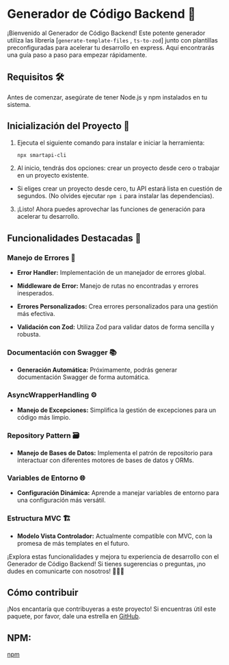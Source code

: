 # Generador de Código Backend 🚀

¡Bienvenido al Generador de Código Backend! Este potente generador utiliza las librería [`generate-template-files` , `ts-to-zod`] junto con plantillas preconfiguradas para acelerar tu desarrollo en express. Aquí encontrarás una guía paso a paso para empezar rápidamente.

## Requisitos 🛠️

Antes de comenzar, asegúrate de tener Node.js y npm instalados en tu sistema.

## Inicialización del Proyecto 🚀

1. Ejecuta el siguiente comando para instalar e iniciar la herramienta:

   ```bash
   npx smartapi-cli
   ```

2. Al inicio, tendrás dos opciones: crear un proyecto desde cero o trabajar en un proyecto existente.

- Si eliges crear un proyecto desde cero, tu API estará lista en cuestión de segundos. (No olvides ejecutar `npm i` para instalar las dependencias).

3. ¡Listo! Ahora puedes aprovechar las funciones de generación para acelerar tu desarrollo.

## Funcionalidades Destacadas 🌟

### Manejo de Errores 🚨

- **Error Handler:** Implementación de un manejador de errores global.

- **Middleware de Error:** Manejo de rutas no encontradas y errores inesperados.

- **Errores Personalizados:** Crea errores personalizados para una gestión más efectiva.

- **Validación con Zod:** Utiliza Zod para validar datos de forma sencilla y robusta.

### Documentación con Swagger 📚

- **Generación Automática:** Próximamente, podrás generar documentación Swagger de forma automática.

### AsyncWrapperHandling ⚙️

- **Manejo de Excepciones:** Simplifica la gestión de excepciones para un código más limpio.

### Repository Pattern 🗃️

- **Manejo de Bases de Datos:** Implementa el patrón de repositorio para interactuar con diferentes motores de bases de datos y ORMs.

### Variables de Entorno 🌐

- **Configuración Dinámica:** Aprende a manejar variables de entorno para una configuración más versátil.

### Estructura MVC 🏗️

- **Modelo Vista Controlador:** Actualmente compatible con MVC, con la promesa de más templates en el futuro.

¡Explora estas funcionalidades y mejora tu experiencia de desarrollo con el Generador de Código Backend! Si tienes sugerencias o preguntas, ¡no dudes en comunicarte con nosotros! 🚀👨‍💻

## Cómo contribuir

¡Nos encantaría que contribuyeras a este proyecto! Si encuentras útil este paquete, por favor, dale una estrella en [GitHub](https://github.com/cr8297408/smartapi-cli).

## NPM:

[npm](https://www.npmjs.com/package/smartapi-cli)
